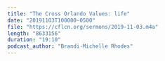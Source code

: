 ```yaml
---
title: "The Cross Orlando Values: life"
date: "20191103T100000-0500"
file: "https://cflcn.org/sermons/2019-11-03.m4a"
length: "8633156"
duration: "19:10"
podcast_author: "Brandi-Michelle Rhodes"
---
```

